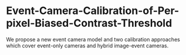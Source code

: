 # Event-Camera-Calibration-of-Per-pixel-Biased-Contrast-Threshold
We propose a new event camera model and two calibration approaches which cover event-only cameras and  hybrid image-event cameras.
